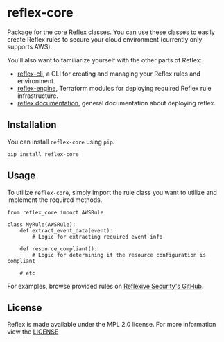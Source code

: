 # reflex-core
Package for the core Reflex classes. You can use these classes to easily create Reflex rules to secure your cloud environment (currently only supports AWS).

You'll also want to familiarize yourself with the other parts of Reflex:  
- [reflex-cli](https://www.github.com/reflexivesecurity/reflex-cli), a CLI for creating and managing your Reflex rules and environment.
- [reflex-engine](https://www.github.com/reflexivesecurity/reflex-engine), Terraform modules for deploying required Reflex rule infrastructure.
- [reflex documentation](https://docs.reflexivesecurity.com/), general documentation about deploying reflex.

## Installation
You can install `reflex-core` using `pip`.

`pip install reflex-core`

## Usage
To utilize `reflex-core`, simply import the rule class you want to utilize and implement the required methods.  

```
from reflex_core import AWSRule

class MyRule(AWSRule):
    def extract_event_data(event):
        # Logic for extracting required event info

    def resource_compliant():
        # Logic for determining if the resource configuration is compliant

    # etc
```

For examples, browse provided rules on [Reflexive Security's GitHub](https://www.github.com/reflexivesecurity/).

## License
Reflex is made available under the MPL 2.0 license. For more information view the [LICENSE](https://github.com/reflexivesecurity/reflex-core/blob/master/LICENSE)
